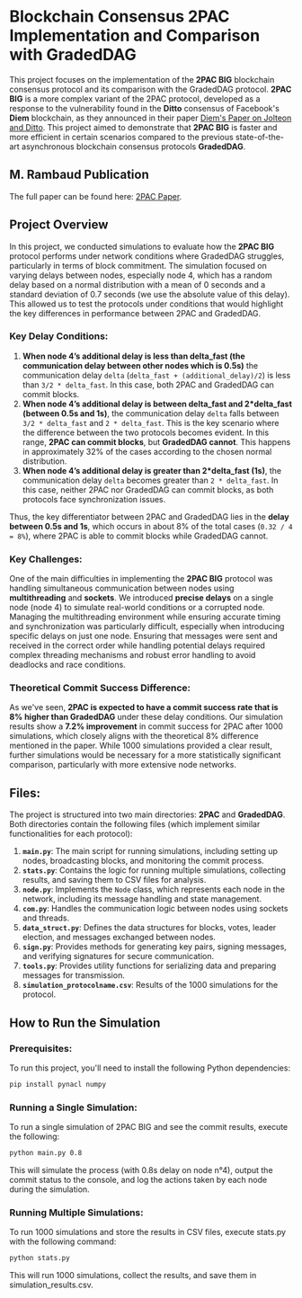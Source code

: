 # Blockchain Consensus 2PAC Implementation and Comparison with GradedDAG

This project focuses on the implementation of the **2PAC BIG** blockchain consensus protocol and its comparison with the GradedDAG protocol. **2PAC BIG** is a more complex variant of the 2PAC protocol, developed as a response to the vulnerability found in the **Ditto** consensus of Facebook's **Diem** blockchain, as they announced in their paper [Diem's Paper on Jolteon and Ditto](https://arxiv.org/pdf/2106.10362). This project aimed to demonstrate that **2PAC BIG** is faster and more efficient in certain scenarios compared to the previous state-of-the-art asynchronous blockchain consensus protocols **GradedDAG**.

## M. Rambaud Publication
The full paper can be found here: [2PAC Paper](https://eprint.iacr.org/2024/1108.pdf).

## Project Overview

In this project, we conducted simulations to evaluate how the **2PAC BIG** protocol performs under network conditions where GradedDAG struggles, particularly in terms of block commitment. The simulation focused on varying delays between nodes, especially node 4, which has a random delay based on a normal distribution with a mean of 0 seconds and a standard deviation of 0.7 seconds (we use the absolute value of this delay). This allowed us to test the protocols under conditions that would highlight the key differences in performance between 2PAC and GradedDAG.

### Key Delay Conditions:
1. **When node 4’s additional delay is less than delta_fast (the communication delay between other nodes which is 0.5s)** the communication delay `delta` (`delta_fast + (additional_delay)/2`) is less than `3/2 * delta_fast`. In this case, both 2PAC and GradedDAG can commit blocks.
2. **When node 4’s additional delay is between delta_fast and 2*delta_fast (between 0.5s and 1s)**, the communication delay `delta` falls between `3/2 * delta_fast` and `2 * delta_fast`. This is the key scenario where the difference between the two protocols becomes evident. In this range, **2PAC can commit blocks**, but **GradedDAG cannot**. This happens in approximately 32% of the cases according to the chosen normal distribution.
3. **When node 4’s additional delay is greater than 2*delta_fast (1s)**, the communication delay `delta` becomes greater than `2 * delta_fast`. In this case, neither 2PAC nor GradedDAG can commit blocks, as both protocols face synchronization issues.

Thus, the key differentiator between 2PAC and GradedDAG lies in the **delay between 0.5s and 1s**, which occurs in about 8% of the total cases (`0.32 / 4 = 8%`), where 2PAC is able to commit blocks while GradedDAG cannot.

### Key Challenges:
One of the main difficulties in implementing the **2PAC BIG** protocol was handling simultaneous communication between nodes using **multithreading** and **sockets**. We introduced **precise delays** on a single node (node 4) to simulate real-world conditions or a corrupted node. Managing the multithreading environment while ensuring accurate timing and synchronization was particularly difficult, especially when introducing specific delays on just one node. Ensuring that messages were sent and received in the correct order while handling potential delays required complex threading mechanisms and robust error handling to avoid deadlocks and race conditions.

### Theoretical Commit Success Difference:
As we've seen, **2PAC is expected to have a commit success rate that is 8% higher than GradedDAG** under these delay conditions. Our simulation results show a **7.2% improvement** in commit success for 2PAC after 1000 simulations, which closely aligns with the theoretical 8% difference mentioned in the paper. While 1000 simulations provided a clear result, further simulations would be necessary for a more statistically significant comparison, particularly with more extensive node networks.

## Files:
The project is structured into two main directories: **2PAC** and **GradedDAG**. Both directories contain the following files (which implement similar functionalities for each protocol):

1. **`main.py`**: The main script for running simulations, including setting up nodes, broadcasting blocks, and monitoring the commit process.
2. **`stats.py`**: Contains the logic for running multiple simulations, collecting results, and saving them to CSV files for analysis.
3. **`node.py`**: Implements the `Node` class, which represents each node in the network, including its message handling and state management.
4. **`com.py`**: Handles the communication logic between nodes using sockets and threads.
5. **`data_struct.py`**: Defines the data structures for blocks, votes, leader election, and messages exchanged between nodes.
6. **`sign.py`**: Provides methods for generating key pairs, signing messages, and verifying signatures for secure communication.
7. **`tools.py`**: Provides utility functions for serializing data and preparing messages for transmission.
8. **`simulation_protocolname.csv`**: Results of the 1000 simulations for the protocol.

## How to Run the Simulation

### Prerequisites:
To run this project, you'll need to install the following Python dependencies:
```bash
pip install pynacl numpy
```

### Running a Single Simulation:
To run a single simulation of 2PAC BIG and see the commit results, execute the following:
```bash
python main.py 0.8
```

This will simulate the process (with 0.8s delay on node n°4), output the commit status to the console, and log the actions taken by each node during the simulation.

### Running Multiple Simulations:
To run 1000 simulations and store the results in CSV files, execute stats.py with the following command:
```bash
python stats.py
```

This will run 1000 simulations, collect the results, and save them in simulation_results.csv.
